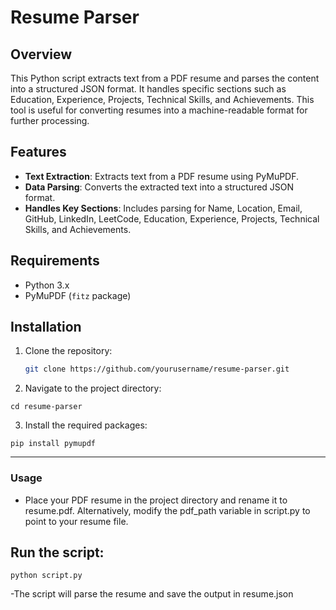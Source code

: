# Resume Parser

## Overview

This Python script extracts text from a PDF resume and parses the content into a structured JSON format. It handles specific sections such as Education, Experience, Projects, Technical Skills, and Achievements. This tool is useful for converting resumes into a machine-readable format for further processing.

## Features

- **Text Extraction**: Extracts text from a PDF resume using PyMuPDF.
- **Data Parsing**: Converts the extracted text into a structured JSON format.
- **Handles Key Sections**: Includes parsing for Name, Location, Email, GitHub, LinkedIn, LeetCode, Education, Experience, Projects, Technical Skills, and Achievements.

## Requirements

- Python 3.x
- PyMuPDF (`fitz` package)

## Installation

1. Clone the repository:

   ```bash
   git clone https://github.com/yourusername/resume-parser.git
   ```
2. Navigate to the project directory:
```
cd resume-parser
```
3. Install the required packages:

```
pip install pymupdf
```
---
### Usage
- Place your PDF resume in the project directory and rename it to resume.pdf. Alternatively, modify the pdf_path variable in script.py to point to your resume file.
## Run the script:

```
python script.py
```
-The script will parse the resume and save the output in resume.json
